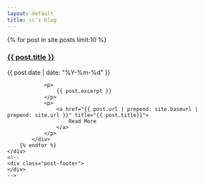 ```yaml
---
layout: default
title: cc's blog
---
```


<div id="home" class="page-content wc-container">
	<div class="posts">
  		{% for post in site.posts limit:10 %}
  			<div class="post">
    			<h3 class="post-title">
			      <a href="{{ post.url | prepend: site.baseurl | prepend: site.url }}">
			        {{ post.title }}
			      </a>
    			</h3>
                <p class="post-meta">
                    <span class="post-date">
                    {{ post.date | date: "%Y-%m-%d" }} 
                    </span>
                </p>

  				<p>
	  				{{ post.excerpt }}	
  				</p>
  				<p>
  					<a href="{{ post.url | prepend: site.baseurl | prepend: site.url }}" title="{{ post.title}}">
  						Read More
					</a>
  				</p>
  			</div>
  		{% endfor %}
	</div>
    <!--
	<div class="post-footer">
	</div>
    -->
</div>

